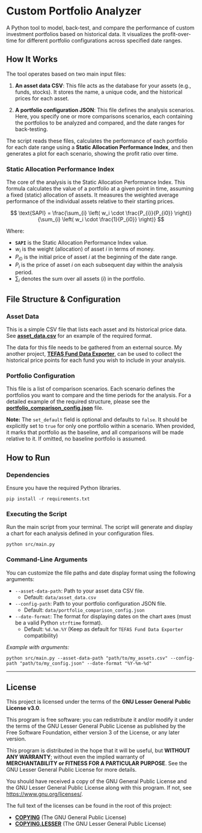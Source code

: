 # Custom Portfolio Analyzer

A Python tool to model, back-test, and compare the performance of custom investment portfolios based on historical data. It visualizes the profit-over-time for different portfolio configurations across specified date ranges.


## How It Works

The tool operates based on two main input files:

1.  **An asset data CSV**: This file acts as the database for your assets (e.g., funds, stocks). It stores the name, a unique code, and the historical prices for each asset.

2.  **A portfolio configuration JSON**: This file defines the analysis scenarios. Here, you specify one or more comparisons scenarios, each containing the portfolios to be analyzed and compared, and the date ranges for back-testing.

The script reads these files, calculates the performance of each portfolio for each date range using a **Static Allocation Performance Index**, and then generates a plot for each scenario, showing the profit ratio over time.


### Static Allocation Performance Index

The core of the analysis is the Static Allocation Performance Index. This formula calculates the value of a portfolio at a given point in time, assuming a fixed (static) allocation of assets. It measures the weighted average performance of the individual assets relative to their starting prices.

$$
\text{SAPI} = \frac{\sum_{i} \left( w_i \cdot \frac{P_{i}}{P_{i0}} \right)}{\sum_{i} \left( w_i \cdot \frac{1}{P_{i0}} \right)}
$$

Where:

*   **`SAPI`** is the Static Allocation Performance Index value.
*   $w_i$ is the weight (allocation) of asset *i* in terms of money.
*   $P_{i0}$ is the initial price of asset *i* at the beginning of the date range.
*   $P_{i}$ is the price of asset *i* on each subsequent day within the analysis period.
*   $\sum_{i}$ denotes the sum over all assets (*i*) in the portfolio.


## File Structure & Configuration

### Asset Data

This is a simple CSV file that lists each asset and its historical price data. See **[asset_data.csv](./data_example/asset_data.csv)** for an example of the required format.

The data for this file needs to be gathered from an external source. My another project, **[TEFAS Fund Data Exporter](https://github.com/fevzibabaoglu/tefas-data-exporter)**, can be used to collect the historical price points for each fund you wish to include in your analysis.

### Portfolio Configuration

This file is a list of comparison scenarios. Each scenario defines the portfolios you want to compare and the time periods for the analysis. For a detailed example of the required structure, please see the **[portfolio_comparison_config.json](./data_example/portfolio_comparison_config.json)** file.

**Note:** The `set_default` field is optional and defaults to `false`. It should be explicitly set to `true` for only one portfolio within a scenario. When provided, it marks that portfolio as the baseline, and all comparisons will be made relative to it. If omitted, no baseline portfolio is assumed.


## How to Run

### Dependencies

Ensure you have the required Python libraries.

```shell
pip install -r requirements.txt
```


### Executing the Script

Run the main script from your terminal. The script will generate and display a chart for each analysis defined in your configuration files.

```shell
python src/main.py
```


### Command-Line Arguments

You can customize the file paths and date display format using the following arguments:

*   `--asset-data-path`: Path to your asset data CSV file.
    *   Default: `data/asset_data.csv`
*   `--config-path`: Path to your portfolio configuration JSON file.
    *   Default: `data/portfolio_comparison_config.json`
*   `--date-format`: The format for displaying dates on the chart axes (must be a valid Python `strftime` format).
    *   Default: `%d.%m.%Y` (Keep as default for `TEFAS Fund Data Exporter` compatibility)

*Example with arguments:*
```shell
python src/main.py --asset-data-path "path/to/my_assets.csv" --config-path "path/to/my_config.json" --date-format "%Y-%m-%d"
```


***

## License

This project is licensed under the terms of the **GNU Lesser General Public License v3.0**.

This program is free software: you can redistribute it and/or modify it under the terms of the GNU Lesser General Public License as published by the Free Software Foundation, either version 3 of the License, or any later version.

This program is distributed in the hope that it will be useful, but **WITHOUT ANY WARRANTY**; without even the implied warranty of **MERCHANTABILITY or FITNESS FOR A PARTICULAR PURPOSE**. See the GNU Lesser General Public License for more details.

You should have received a copy of the GNU General Public License and the GNU Lesser General Public License along with this program. If not, see <https://www.gnu.org/licenses/>.

The full text of the licenses can be found in the root of this project:

*   **[COPYING](./COPYING)** (The GNU General Public License)
*   **[COPYING.LESSER](./COPYING.LESSER)** (The GNU Lesser General Public License)
